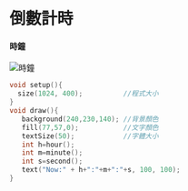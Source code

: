 # 倒數計時
#### 時鐘

![時鐘](https://github.com/uciz16470/2020cce/blob/gh-pages/0521/07460303w13-4.PNG)

```c
void setup(){
  size(1024, 400);          //程式大小
}
void draw(){
   background(240,230,140); //背景顏色
   fill(77,57,0);           //文字顏色
   textSize(50);            //字體大小
   int h=hour();
   int m=minute();
   int s=second();
   text("Now:" + h+":"+m+":"+s, 100, 100);
}
```
